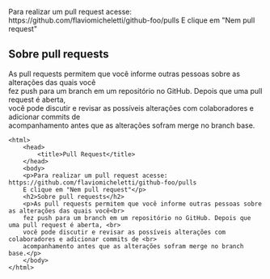 <html>
	<head>
		<title>Pull Request</title>
	</head>
	<body>
	<p>Para realizar um pull request acesse: https://github.com/flaviomicheletti/github-foo/pulls
	E clique em "Nem pull request"</p>
	<h2>Sobre pull requests</h2>
	<p>As pull requests permitem que você informe outras pessoas sobre as alterações das quais você<br> 
	fez push para um branch em um repositório no GitHub. Depois que uma pull request é aberta, <br>
	você pode discutir e revisar as possíveis alterações com colaboradores e adicionar commits de <br>
	acompanhamento antes que as alterações sofram merge no branch base.</p>
	</body>
</html>

	<html>
		<head>
			<title>Pull Request</title>
		</head>
		<body>
		<p>Para realizar um pull request acesse: https://github.com/flaviomicheletti/github-foo/pulls
		E clique em "Nem pull request"</p>
		<h2>Sobre pull requests</h2>
		<p>As pull requests permitem que você informe outras pessoas sobre as alterações das quais você<br> 
		fez push para um branch em um repositório no GitHub. Depois que uma pull request é aberta, <br>
		você pode discutir e revisar as possíveis alterações com colaboradores e adicionar commits de <br>
		acompanhamento antes que as alterações sofram merge no branch base.</p>
		</body>
	</html>